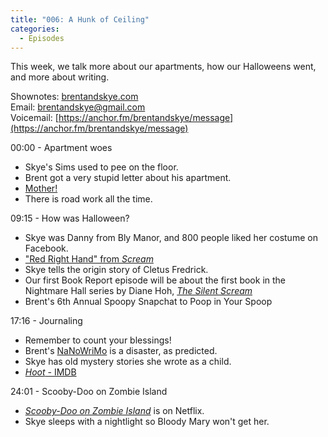 ```yaml
---
title: "006: A Hunk of Ceiling"
categories:
  - Episodes
---
```


This week, we talk more about our apartments, how our Halloweens went, and more about writing.

Shownotes: [brentandskye.com](https://brentandskye.com)  
Email: [brentandskye@gmail.com](mailto:brentandskye@gmail.com)  
Voicemail: [https://anchor.fm/brentandskye/message](https://anchor.fm/brentandskye/message) 

00:00 - Apartment woes

* Skye's Sims used to pee on the floor.
* Brent got a very stupid letter about his apartment.
* [Mother!](https://www.imdb.com/title/tt5109784/)
* There is road work all the time.

09:15 - How was Halloween?

* Skye was Danny from Bly Manor, and 800 people liked her costume on Facebook.
* ["Red Right Hand" from *Scream*](https://www.youtube.com/watch?v=RrxePKps87k)
* Skye tells the origin story of Cletus Fredrick.
* Our first Book Report episode will be about the first book in the Nightmare Hall series by Diane Hoh, [*The Silent Scream*](https://www.goodreads.com/book/show/310894.The_Silent_Scream)
* Brent's 6th Annual Spoopy Snapchat to Poop in Your Spoop

17:16 - Journaling

* Remember to count your blessings!
* Brent's [NaNoWriMo](https://nanowrimo.org/) is a disaster, as predicted.
* Skye has old mystery stories she wrote as a child.
* [*Hoot* - IMDB](https://www.imdb.com/title/tt0453494/)

24:01 - Scooby-Doo on Zombie Island

* [*Scooby-Doo on Zombie Island*](https://www.imdb.com/title/tt0166792/) is on Netflix.
* Skye sleeps with a nightlight so Bloody Mary won't get her.